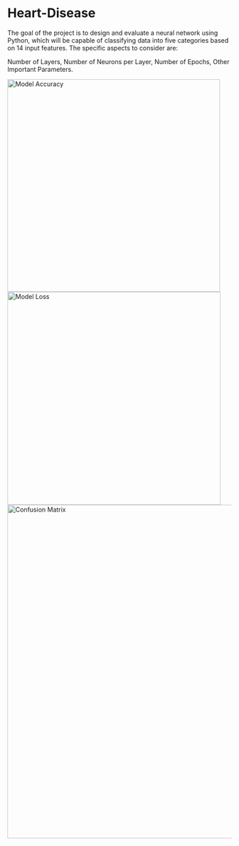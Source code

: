 # Heart-Disease
The goal of the project is to design and evaluate a neural network using Python, which will be capable of classifying data into five categories based on 14 input features. The specific aspects to consider are: 

Number of Layers, Number of Neurons per Layer, Number of Epochs, Other Important Parameters.

<img width="478" alt="Model Accuracy" src="https://github.com/user-attachments/assets/0ac58b52-5a7c-494e-9af9-803ccfd612cc">
<img width="479" alt="Model Loss" src="https://github.com/user-attachments/assets/18437c59-a547-475f-a317-8ae0c34ae0ac">
<img width="750" alt="Confusion Matrix" src="https://github.com/user-attachments/assets/05475dfd-18e4-4fb8-ac43-e968a6df681f">
